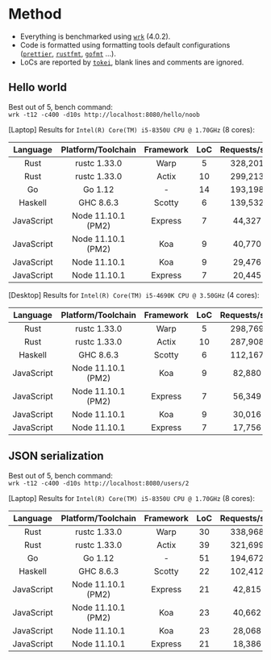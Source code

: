 # Method

-   Everything is benchmarked using [`wrk`](https://github.com/wg/wrk) (4.0.2).
-   Code is formatted using formatting tools default configurations ([`prettier`](https://github.com/prettier/prettier), [`rustfmt`](https://github.com/rust-lang/rustfmt), [`gofmt`](https://golang.org/cmd/gofmt/) ...).
-   LoCs are reported by [`tokei`](https://github.com/Aaronepower/tokei), blank lines and comments are ignored.

## Hello world

Best out of 5, bench command: \
`wrk -t12 -c400 -d10s http://localhost:8080/hello/noob`

[Laptop] Results for `Intel(R) Core(TM) i5-8350U CPU @ 1.70GHz` (8 cores):

|  Language  | Platform/Toolchain | Framework | LoC | Requests/sec | Transfer/sec | Perf. |
| :--------: | :----------------: | :-------: | :-: | :----------: | :----------: | ----- |
|    Rust    |    rustc 1.33.0    |   Warp    |  5  |   328,201    |   40.06MB    | 100%  |
|    Rust    |    rustc 1.33.0    |   Actix   | 10  |   299,213    |   36.53MB    | 91.2% |
|     Go     |      Go 1.12       |     -     | 14  |   193,198    |   23.77MB    | 58.9% |
|  Haskell   |     GHC 8.6.3      |  Scotty   |  6  |   139,532    |   22.75MB    | 42.5% |
| JavaScript | Node 11.10.1 (PM2) |  Express  |  7  |    44,327    |    9.09MB    | 13.5% |
| JavaScript | Node 11.10.1 (PM2) |    Koa    |  9  |    40,770    |    5.91MB    | 12.4% |
| JavaScript |    Node 11.10.1    |    Koa    |  9  |    29,476    |    4.27M     | 9.0%  |
| JavaScript |    Node 11.10.1    |  Express  |  7  |    20,445    |    4.19MB    | 6.2%  |

[Desktop] Results for `Intel(R) Core(TM) i5-4690K CPU @ 3.50GHz` (4 cores):

|  Language  | Platform/Toolchain | Framework | LoC | Requests/sec | Transfer/sec | Perf. |
| :--------: | :----------------: | :-------: | :-: | :----------: | :----------: | ----- |
|    Rust    |    rustc 1.33.0    |   Warp    |  5  |   298,769    |   36.47MB    | 100%  |
|    Rust    |    rustc 1.33.0    |   Actix   | 10  |   287,908    |   35.15MB    | 96.3% |
|  Haskell   |     GHC 8.6.3      |  Scotty   |  6  |   112,167    |   18.29MB    | 37.3% |
| JavaScript | Node 11.10.1 (PM2) |    Koa    |  9  |    82,880    |   12.01MB    | 27.7% |
| JavaScript | Node 11.10.1 (PM2) |  Express  |  7  |    56,349    |   11.55MB    | 18.9% |
| JavaScript |    Node 11.10.1    |    Koa    |  9  |    30,016    |    4.35M     | 10.0% |
| JavaScript |    Node 11.10.1    |  Express  |  7  |    17,756    |    3.64MB    | 5.9%  |

## JSON serialization

Best out of 5, bench command: \
`wrk -t12 -c400 -d10s http://localhost:8080/users/2`

[Laptop] Results for `Intel(R) Core(TM) i5-8350U CPU @ 1.70GHz` (8 cores):

|  Language  | Platform/Toolchain | Framework | LoC | Requests/sec | Transfer/sec | Perf. |
| :--------: | :----------------: | :-------: | :-: | :----------: | :----------: | ----- |
|    Rust    |    rustc 1.33.0    |   Warp    | 30  |   338,968    |   44.89MB    | 100%  |
|    Rust    |    rustc 1.33.0    |   Actix   | 39  |   321,699    |   45.41MB    | 94.9% |
|     Go     |      Go 1.12       |     -     | 51  |   194,672    |   27.48MB    | 57.4% |
|  Haskell   |     GHC 8.6.3      |  Scotty   | 22  |   102,412    |   19.14MB    | 30.2% |
| JavaScript | Node 11.10.1 (PM2) |  Express  | 21  |    42,815    |    9.92MB    | 12.6% |
| JavaScript | Node 11.10.1 (PM2) |    Koa    | 23  |    40,662    |    6.67MB    | 12.0% |
| JavaScript |    Node 11.10.1    |    Koa    | 23  |    28,068    |    4.60M     | 8.3%  |
| JavaScript |    Node 11.10.1    |  Express  | 21  |    18,386    |    4.26MB    | 5.4%  |
